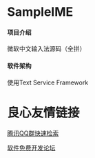 # SampleIME

#### 项目介绍
微软中文输入法源码（全拼）

#### 软件架构
使用Text Service Framework


 # 良心友情链接

[腾讯QQ群快速检索](http://u.720life.cn/s/8cf73f7c)

[软件免费开发论坛](http://u.720life.cn/s/bbb01dc0)